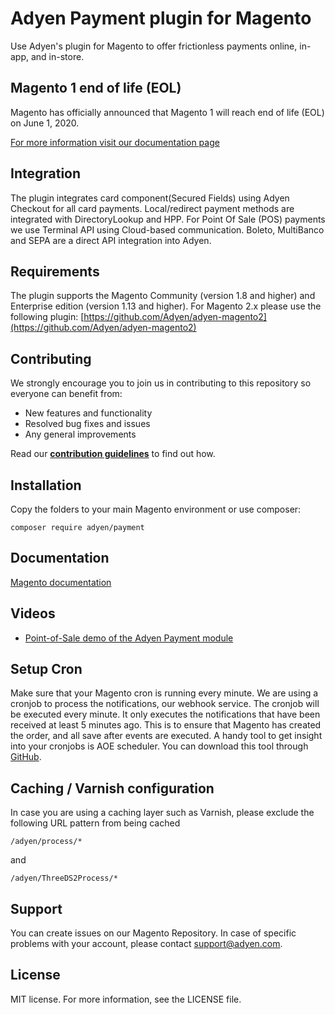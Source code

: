 # Adyen Payment plugin for Magento
Use Adyen's plugin for Magento to offer frictionless payments online, in-app, and in-store.

## Magento 1 end of life (EOL)
Magento has officially announced that Magento 1 will reach end of life (EOL) on June 1, 2020.

[For more information visit our documentation page](https://docs.adyen.com/plugins/magento-1/magento-1-eol)

## Integration
The plugin integrates card component(Secured Fields) using Adyen Checkout for all card payments. Local/redirect payment methods are integrated with DirectoryLookup and HPP. For Point Of Sale (POS) payments we use Terminal API using Cloud-based communication. Boleto, MultiBanco and SEPA are a direct API integration into Adyen.

## Requirements
The plugin supports the Magento Community (version 1.8 and higher) and Enterprise edition (version 1.13 and higher).
For Magento 2.x please use the following plugin: [https://github.com/Adyen/adyen-magento2](https://github.com/Adyen/adyen-magento2)

## Contributing
We strongly encourage you to join us in contributing to this repository so everyone can benefit from:
* New features and functionality
* Resolved bug fixes and issues
* Any general improvements

Read our [**contribution guidelines**](CONTRIBUTING.md) to find out how.

## Installation
Copy the folders to your main Magento environment or use composer:
```
composer require adyen/payment
```

## Documentation
[Magento documentation](https://docs.adyen.com/plugins/magento-1)

## Videos
* [Point-of-Sale demo of the Adyen Payment module](https://vimeo.com/128983014)

## Setup Cron
Make sure that your Magento cron is running every minute. We are using a cronjob to process the notifications, our webhook service. The cronjob will be executed every minute. It only executes the notifications that have been received at least 5 minutes ago. This is to ensure that Magento has created the order, and all save after events are executed. A handy tool to get insight into your cronjobs is AOE scheduler. You can download this tool through <a target="_blank" href="https://github.com/AOEpeople/Aoe_Scheduler/releases">GitHub</a>.

## Caching / Varnish configuration
In case you are using a caching layer such as Varnish, please exclude the following URL pattern from being cached
```
/adyen/process/*
```
and
```
/adyen/ThreeDS2Process/*
```

## Support
You can create issues on our Magento Repository. In case of specific problems with your account, please contact <a href="mailto:support@adyen.com">support@adyen.com</a>.

## License
MIT license. For more information, see the LICENSE file.
